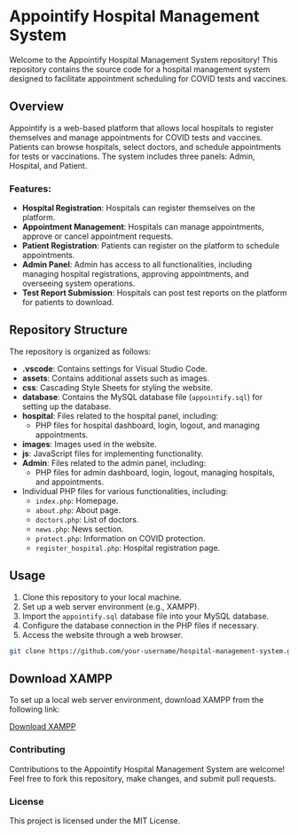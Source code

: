 # Appointify Hospital Management System

Welcome to the Appointify Hospital Management System repository! This repository contains the source code for a hospital management system designed to facilitate appointment scheduling for COVID tests and vaccines.

## Overview

Appointify is a web-based platform that allows local hospitals to register themselves and manage appointments for COVID tests and vaccines. Patients can browse hospitals, select doctors, and schedule appointments for tests or vaccinations. The system includes three panels: Admin, Hospital, and Patient.

### Features:
- **Hospital Registration**: Hospitals can register themselves on the platform.
- **Appointment Management**: Hospitals can manage appointments, approve or cancel appointment requests.
- **Patient Registration**: Patients can register on the platform to schedule appointments.
- **Admin Panel**: Admin has access to all functionalities, including managing hospital registrations, approving appointments, and overseeing system operations.
- **Test Report Submission**: Hospitals can post test reports on the platform for patients to download.

## Repository Structure

The repository is organized as follows:

- **.vscode**: Contains settings for Visual Studio Code.
- **assets**: Contains additional assets such as images.
- **css**: Cascading Style Sheets for styling the website.
- **database**: Contains the MySQL database file (`appointify.sql`) for setting up the database.
- **hospital**: Files related to the hospital panel, including:
  - PHP files for hospital dashboard, login, logout, and managing appointments.
- **images**: Images used in the website.
- **js**: JavaScript files for implementing functionality.
- **Admin**: Files related to the admin panel, including:
  - PHP files for admin dashboard, login, logout, managing hospitals, and appointments.
- Individual PHP files for various functionalities, including:
  - `index.php`: Homepage.
  - `about.php`: About page.
  - `doctors.php`: List of doctors.
  - `news.php`: News section.
  - `protect.php`: Information on COVID protection.
  - `register_hospital.php`: Hospital registration page.

## Usage

1. Clone this repository to your local machine.
2. Set up a web server environment (e.g., XAMPP).
3. Import the `appointify.sql` database file into your MySQL database.
4. Configure the database connection in the PHP files if necessary.
5. Access the website through a web browser.

```bash
git clone https://github.com/your-username/hospital-management-system.git

```

## Download XAMPP

To set up a local web server environment, download XAMPP from the following link:

[Download XAMPP](https://www.apachefriends.org/download.html)

### Contributing

Contributions to the Appointify Hospital Management System are welcome! Feel free to fork this repository, make changes, and submit pull requests.

### License

This project is licensed under the MIT License.
